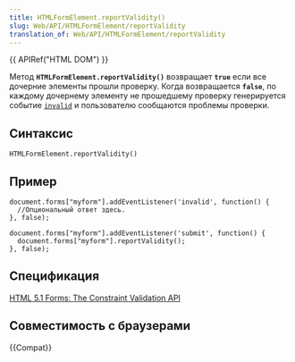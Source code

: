 ```yaml
---
title: HTMLFormElement.reportValidity()
slug: Web/API/HTMLFormElement/reportValidity
translation_of: Web/API/HTMLFormElement/reportValidity
---
```


{{ APIRef("HTML DOM") }}

Метод **`HTMLFormElement.reportValidity()`** возвращает **`true`** если все дочерние элементы прошли проверку. Когда возвращается **`false`**, по каждому дочернему элементу не прошедшему проверку генерируется событие [`invalid`](/en-US/docs/Web/Events/invalid) и пользователю сообщаются проблемы проверки.

## Синтаксис

```
HTMLFormElement.reportValidity()
```

## Пример

```
document.forms["myform"].addEventListener('invalid', function() {
  //Опциональный ответ здесь.
}, false);

document.forms["myform"].addEventListener('submit', function() {
  document.forms["myform"].reportValidity();
}, false);
```

## Спецификация

[HTML 5.1 Forms: The Constraint Validation API](http://www.w3.org/html/wg/drafts/html/master/semantics.html#the-constraint-validation-api)

## Совместимость с браузерами

{{Compat}}
